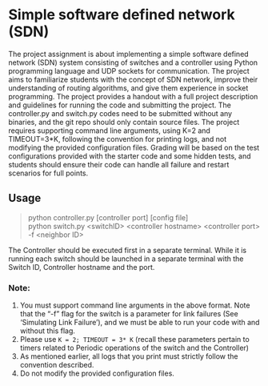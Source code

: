 # Simple software defined network (SDN)

The project assignment is about implementing a simple software defined network (SDN) system consisting of switches and a controller using Python programming language and UDP sockets for communication. The project aims to familiarize students with the concept of SDN network, improve their understanding of routing algorithms, and give them experience in socket programming. The project provides a handout with a full project description and guidelines for running the code and submitting the project. The controller.py and switch.py codes need to be submitted without any binaries, and the git repo should only contain source files. The project requires supporting command line arguments, using K=2 and TIMEOUT=3*K, following the convention for printing logs, and not modifying the provided configuration files. Grading will be based on the test configurations provided with the starter code and some hidden tests, and students should ensure their code can handle all failure and restart scenarios for full points.

## Usage
> python controller.py [controller port] [config file]\
> python switch.py \<switchID> \<controller hostname> \<controller port> -f \<neighbor ID>

The Controller should be executed first in a separate terminal. While it is running each switch should be launched in a separate terminal with the Switch ID, Controller hostname and the port.

### Note:
1. You must support command line arguments in the above format. Note that the “-f” flag for the switch is a  parameter for link failures (See ‘Simulating Link Failure’), and we must be able to run your code with and without this flag.
2. Please use ```K = 2; TIMEOUT = 3* K``` (recall these parameters pertain to timers related to Periodic operations of the switch and the Controller)
3. As mentioned earlier, all logs that you print must strictly follow the convention described.
4. Do not modify the provided configuration files.